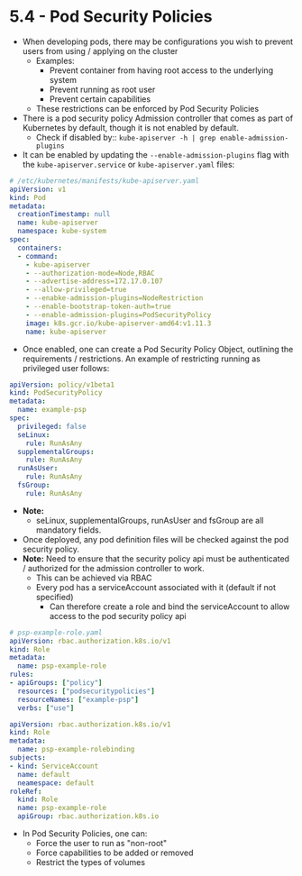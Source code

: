# 5.4 - Pod Security Policies

- When developing pods, there may be configurations you wish to prevent users from using / applying on the cluster
  - Examples:
    - Prevent container from having root access to the underlying system
    - Prevent running as root user
    - Prevent certain capabilities
  - These restrictions can be enforced by Pod Security Policies
- There is a pod security policy Admission controller that comes as part of Kubernetes
by default, though it is not enabled by default.
  - Check if disabled by:: `kube-apiserver -h | grep enable-admission-plugins`
- It can be enabled by updating the `--enable-admission-plugins` flag with the `kube-apiserver.service` or `kube-apiserver.yaml` files:

```yaml
# /etc/kubernetes/manifests/kube-apiserver.yaml
apiVersion: v1
kind: Pod
metadata:
  creationTimestamp: null
  name: kube-apiserver
  namespace: kube-system
spec:
  containers:
  - command:
    - kube-apiserver
    - --authorization-mode=Node,RBAC
    - --advertise-address=172.17.0.107
    - --allow-privileged=true
    - --enabke-admission-plugins=NodeRestriction
    - --enable-bootstrap-token-auth=true
    - --enable-admission-plugins=PodSecurityPolicy
    image: k8s.gcr.io/kube-apiserver-amd64:v1.11.3
    name: kube-apiserver
```

- Once enabled, one can create a Pod Security Policy Object, outlining the requirements / restrictions. An example of restricting running as privileged user follows:

```yaml
apiVersion: policy/v1beta1
kind: PodSecurityPolicy
metadata:
  name: example-psp
spec:
  privileged: false
  seLinux:
    rule: RunAsAny
  supplementalGroups:
    rule: RunAsAny
  runAsUser:
    rule: RunAsAny
  fsGroup:
    rule: RunAsAny
```

- **Note:**
  - seLinux, supplementalGroups, runAsUser and fsGroup are all mandatory fields.
- Once deployed, any pod definition files will be checked against the pod security policy.
- **Note:** Need to ensure that the security policy api must be authenticated / authorized for the admission controller to work.
  - This can be achieved via RBAC
  - Every pod has a serviceAccount associated with it (default if not specified)
    - Can therefore create a role and bind the serviceAccount to allow
access to the pod security policy api

```yaml
# psp-example-role.yaml
apiVersion: rbac.authorization.k8s.io/v1
kind: Role
metadata:
  name: psp-example-role
rules:
- apiGroups: ["policy"]
  resources: ["podsecuritypolicies"]
  resourceNames: ["example-psp"]
  verbs: ["use"]
```

```yaml
apiVersion: rbac.authorization.k8s.io/v1
kind: Role
metadata:
  name: psp-example-rolebinding
subjects:
- kind: ServiceAccount
  name: default
  neamespace: default
roleRef:
  kind: Role
  name: psp-example-role
  apiGroup: rbac.authorization.k8s.io
```

- In Pod Security Policies, one can:
  - Force the user to run as "non-root"
  - Force capabilities to be added or removed
  - Restrict the types of volumes

